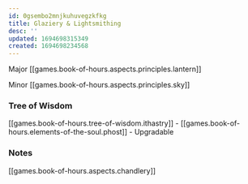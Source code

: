 ```yaml
---
id: 0gsembo2mnjkuhuvegzkfkg
title: Glaziery & Lightsmithing
desc: ''
updated: 1694698315349
created: 1694698234568
---
```


Major [[games.book-of-hours.aspects.principles.lantern]]

Minor [[games.book-of-hours.aspects.principles.sky]]

### Tree of Wisdom

[[games.book-of-hours.tree-of-wisdom.ithastry]] - [[games.book-of-hours.elements-of-the-soul.phost]] - Upgradable

### Notes

[[games.book-of-hours.aspects.chandlery]]
